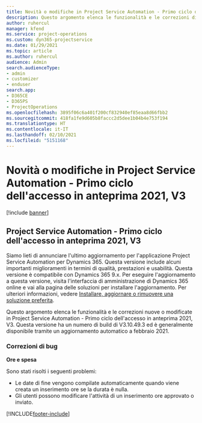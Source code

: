 ```yaml
---
title: Novità o modifiche in Project Service Automation - Primo ciclo dell'accesso in anteprima 2021, V3
description: Questo argomento elenca le funzionalità e le correzioni disponibili in Project Service Automation - Primo ciclo dell'accesso in anteprima 2021, V3.
author: ruhercul
manager: kfend
ms.service: project-operations
ms.custom: dyn365-projectservice
ms.date: 01/29/2021
ms.topic: article
ms.author: ruhercul
audience: Admin
search.audienceType:
- admin
- customizer
- enduser
search.app:
- D365CE
- D365PS
- ProjectOperations
ms.openlocfilehash: 3895f06c6a401f200cf832940ef85eaa8d66fbb2
ms.sourcegitcommit: 418fa1fe9d605b8faccc2d5dee1b04b4e753f194
ms.translationtype: HT
ms.contentlocale: it-IT
ms.lasthandoff: 02/10/2021
ms.locfileid: "5151168"
---
```

# <a name="whats-new-or-changed-in-project-service-automation-early-access-wave-1-2021-v3"></a>Novità o modifiche in Project Service Automation - Primo ciclo dell'accesso in anteprima 2021, V3

[!include [banner](../includes/psa-now-project-operations.md)]

## <a name="project-service-automation-early-access-wave-1-2021-v3"></a>Project Service Automation - Primo ciclo dell'accesso in anteprima 2021, V3

Siamo lieti di annunciare l'ultimo aggiornamento per l'applicazione Project Service Automation per Dynamics 365. Questa versione include alcuni importanti miglioramenti in termini di qualità, prestazioni e usabilità. Questa versione è compatibile con Dynamics 365 9.x. Per eseguire l'aggiornamento a questa versione, visita l'interfaccia di amministrazione di Dynamics 365 online e vai alla pagina delle soluzioni per installare l'aggiornamento. Per ulteriori informazioni, vedere [Installare, aggiornare o rimuovere una soluzione preferita](https://docs.microsoft.com/power-platform/admin/install-remove-preferred-solution).

Questo argomento elenca le funzionalità e le correzioni nuove o modificate in Project Service Automation - Primo ciclo dell'accesso in anteprima 2021, V3. Questa versione ha un numero di build di V3.10.49.3 ed è generalmente disponibile tramite un aggiornamento automatico a febbraio 2021.


### <a name="bug-fixes"></a>Correzioni di bug

**Ore e spesa**

Sono stati risolti i seguenti problemi:

- Le date di fine vengono compilate automaticamente quando viene creata un inserimento ore se la durata è nulla.
- Gli utenti possono modificare l'attività di un inserimento ore approvato o inviato.


[!INCLUDE[footer-include](../includes/footer-banner.md)]